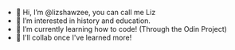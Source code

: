 - 👋 Hi, I’m @lizshawzee, you can call me Liz
- 👀 I’m interested in history and education.
- 🌱 I’m currently learning how to code! (Through the Odin Project)
- 💞️ I'll collab once I've learned more!

<!---
lizshawzee/lizshawzee is a ✨ special ✨ repository because its `README.md` (this file) appears on your GitHub profile.
You can click the Preview link to take a look at your changes.
--->
